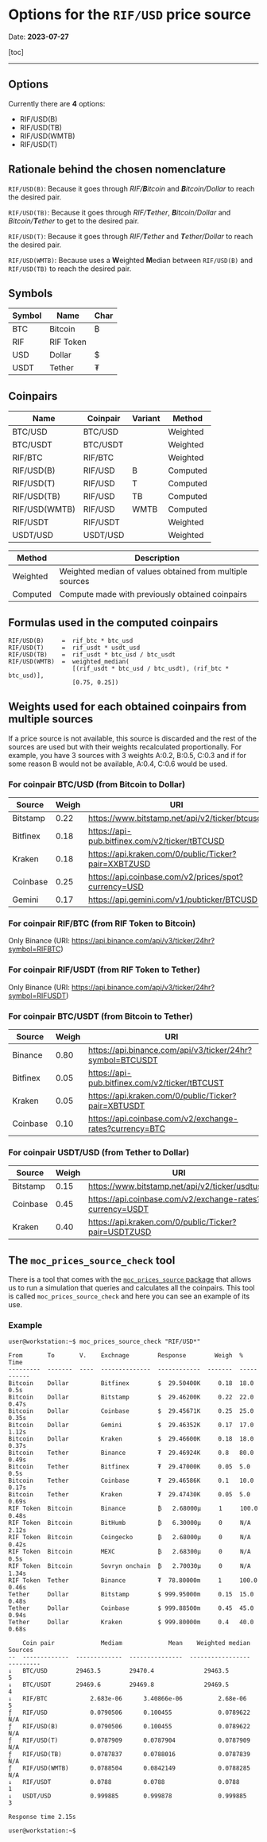 # **Options for the `RIF/USD` price source**

Date: **2023-07-27**



[toc]



------


## Options

Currently there are **4** options:

* RIF/USD(B)
* RIF/USD(TB)
* RIF/USD(WMTB)
* RIF/USD(T)

## Rationale behind the chosen nomenclature

`RIF/USD(B)`: Because it goes through *RIF/**B**itcoin* and ***B**itcoin/Dollar* to reach the desired pair.

`RIF/USD(TB)`: Because it goes through *RIF/**T**ether*, ***B**itcoin/Dollar* and *Bitcoin/**T**ether* to get to the desired pair.

`RIF/USD(T)`: Because it goes through *RIF/**T**ether* and ***T**ether/Dollar* to reach the desired pair.

`RIF/USD(WMTB)`: Because uses a **W**eighted **M**edian between `RIF/USD(B)` and `RIF/USD(TB)` to reach the desired pair.


## Symbols

| Symbol   | Name      | Char   |
|----------|-----------|--------|
| BTC      | Bitcoin   | ₿      |
| RIF      | RIF Token |        |
| USD      | Dollar    | $      |
| USDT     | Tether    | ₮      |


## Coinpairs

| Name          | Coinpair   | Variant   | Method   |
|---------------|------------|-----------|----------|
| BTC/USD       | BTC/USD    |           | Weighted |
| BTC/USDT      | BTC/USDT   |           | Weighted |
| RIF/BTC       | RIF/BTC    |           | Weighted |
| RIF/USD(B)    | RIF/USD    | B         | Computed |
| RIF/USD(T)    | RIF/USD    | T         | Computed |
| RIF/USD(TB)   | RIF/USD    | TB        | Computed |
| RIF/USD(WMTB) | RIF/USD    | WMTB      | Computed |
| RIF/USDT      | RIF/USDT   |           | Weighted |
| USDT/USD      | USDT/USD   |           | Weighted |

| Method   | Description                                              |
|----------|----------------------------------------------------------|
| Weighted | Weighted median of values ​​obtained from multiple sources |
| Computed | Compute made with previously obtained coinpairs          |


## Formulas used in the computed coinpairs

```
RIF/USD(B)     =  rif_btc * btc_usd
RIF/USD(T)     =  rif_usdt * usdt_usd
RIF/USD(TB)    =  rif_usdt * btc_usd / btc_usdt
RIF/USD(WMTB)  =  weighted_median(
                  [(rif_usdt * btc_usd / btc_usdt), (rif_btc * btc_usd)],
                  [0.75, 0.25])
```


## Weights used for each obtained coinpairs from multiple sources

If a price source is not available, this source is discarded
and the rest of the sources are used but with their weights recalculated
proportionally.
For example, you have 3 sources with 3 weights A:0.2, B:0.5, C:0.3
and if for some reason B would not be available, A:0.4, C:0.6 would
be used.


### For coinpair BTC/USD (from Bitcoin to Dollar)

| Source   |   Weigh | URI                                                  |
|----------|---------|------------------------------------------------------|
| Bitstamp |    0.22 | https://www.bitstamp.net/api/v2/ticker/btcusd/       |
| Bitfinex |    0.18 | https://api-pub.bitfinex.com/v2/ticker/tBTCUSD       |
| Kraken   |    0.18 | https://api.kraken.com/0/public/Ticker?pair=XXBTZUSD |
| Coinbase |    0.25 | https://api.coinbase.com/v2/prices/spot?currency=USD |
| Gemini   |    0.17 | https://api.gemini.com/v1/pubticker/BTCUSD           |


### For coinpair RIF/BTC (from RIF Token to Bitcoin)

Only Binance (URI: https://api.binance.com/api/v3/ticker/24hr?symbol=RIFBTC)


### For coinpair RIF/USDT (from RIF Token to Tether)

Only Binance (URI: https://api.binance.com/api/v3/ticker/24hr?symbol=RIFUSDT)


### For coinpair BTC/USDT (from Bitcoin to Tether)

| Source   |   Weigh | URI                                                       |
|----------|---------|-----------------------------------------------------------|
| Binance  |    0.80 | https://api.binance.com/api/v3/ticker/24hr?symbol=BTCUSDT |
| Bitfinex |    0.05 | https://api-pub.bitfinex.com/v2/ticker/tBTCUST            |
| Kraken   |    0.05 | https://api.kraken.com/0/public/Ticker?pair=XBTUSDT       |
| Coinbase |    0.10 | https://api.coinbase.com/v2/exchange-rates?currency=BTC   |


### For coinpair USDT/USD (from Tether to Dollar)

| Source   |   Weigh | URI                                                      |
|----------|---------|----------------------------------------------------------|
| Bitstamp |    0.15 | https://www.bitstamp.net/api/v2/ticker/usdtusd/          |
| Coinbase |    0.45 | https://api.coinbase.com/v2/exchange-rates?currency=USDT |
| Kraken   |    0.40 | https://api.kraken.com/0/public/Ticker?pair=USDTZUSD     |

## The `moc_prices_source_check` tool

There is a tool that comes with the [`moc_prices_source` package](https://github.com/money-on-chain/moc_prices_source) that allows us to run a simulation that queries and calculates all the coinpairs.
This tool is called `moc_prices_source_check` and here you can see an example of its use.

### Example

```
user@workstation:~$ moc_prices_source_check "RIF/USD*"

From       To       V.    Exchnage        Response        Weigh  %      Time
---------  -------  ----  --------------  ------------  -------  -----  ------
Bitcoin    Dollar         Bitfinex        $  29.50400K     0.18  18.0   0.5s
Bitcoin    Dollar         Bitstamp        $  29.46200K     0.22  22.0   0.47s
Bitcoin    Dollar         Coinbase        $  29.45671K     0.25  25.0   0.35s
Bitcoin    Dollar         Gemini          $  29.46352K     0.17  17.0   1.12s
Bitcoin    Dollar         Kraken          $  29.46600K     0.18  18.0   0.37s
Bitcoin    Tether         Binance         ₮  29.46924K     0.8   80.0   0.49s
Bitcoin    Tether         Bitfinex        ₮  29.47000K     0.05  5.0    0.5s
Bitcoin    Tether         Coinbase        ₮  29.46586K     0.1   10.0   0.17s
Bitcoin    Tether         Kraken          ₮  29.47430K     0.05  5.0    0.69s
RIF Token  Bitcoin        Binance         ₿   2.68000µ     1     100.0  0.48s
RIF Token  Bitcoin        BitHumb         ₿   6.30000µ     0     N/A    2.12s
RIF Token  Bitcoin        Coingecko       ₿   2.68000µ     0     N/A    0.42s
RIF Token  Bitcoin        MEXC            ₿   2.68300µ     0     N/A    0.5s
RIF Token  Bitcoin        Sovryn onchain  ₿   2.70030µ     0     N/A    1.34s
RIF Token  Tether         Binance         ₮  78.80000m     1     100.0  0.46s
Tether     Dollar         Bitstamp        $ 999.95000m     0.15  15.0   0.48s
Tether     Dollar         Coinbase        $ 999.88500m     0.45  45.0   0.94s
Tether     Dollar         Kraken          $ 999.80000m     0.4   40.0   0.68s

    Coin pair             Mediam             Mean    Weighted median  Sources
--  -------------  -------------  ---------------  -----------------  ---------
↓   BTC/USD        29463.5        29470.4              29463.5        5
↓   BTC/USDT       29469.6        29469.8              29469.5        4
↓   RIF/BTC            2.683e-06      3.40866e-06          2.68e-06   5
ƒ   RIF/USD            0.0790506      0.100455             0.0789622  N/A
ƒ   RIF/USD(B)         0.0790506      0.100455             0.0789622  N/A
ƒ   RIF/USD(T)         0.0787909      0.0787904            0.0787909  N/A
ƒ   RIF/USD(TB)        0.0787837      0.0788016            0.0787839  N/A
ƒ   RIF/USD(WMTB)      0.0788504      0.0842149            0.0788285  N/A
↓   RIF/USDT           0.0788         0.0788               0.0788     1
↓   USDT/USD           0.999885       0.999878             0.999885   3

Response time 2.15s

user@workstation:~$
```

